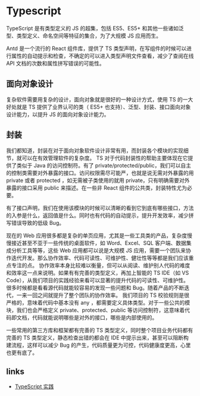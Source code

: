 # Typescript

TypeScript 是有类型定义的 JS 的超集，包括 ES5、ES5+ 和其他一些诸如泛型、类型定义、命名空间等特征的集合，为了大规模 JS 应用而生。

Antd 是一个流行的 React 组件库，提供了 TS 类型声明，在写组件的时候可以进行属性的自动提示和检查，不确定的可以进入类型声明文件查看，减少了查阅在线 API 文档的次数和属性拼写错误的可能性。

## 面向对象设计

复杂软件需要用复杂的设计，面向对象就是很好的一种设计方式，使用 TS 的一大好处就是 TS 提供了业界认可的类（ ES5+ 也支持）、泛型、封装、接口面向对象设计能力，以提升 JS 的面向对象设计能力。

## 封装

我们都知道，封装在对于面向对象软件设计非常有用，而封装各个模块的实现细节，就可以在有效管理软件的复杂度。 TS 对于代码封装性的帮助主要体现在它提供了类似于 Java 的访问控制符。有了 private/protected/public，我们可以自主的控制类需要对外暴露的接口。访问权限需尽可能严，也就是说无需对外暴露的用 private 或者 protected ，如无需被子类使用的就用 private，只有明确需要对外暴露的接口采用 public 来描述。在一些非 React 组件的公共类，封装特性尤为必要。

有了接口声明，我们在使用该模块的时候可以清晰的看到它到底有哪些接口，方法的入参是什么，返回值是什么。同时也有代码的自动提示，提升开发效率，减少拼写错误导致的低级 Bug。

现在的 Web 应用很多都是复杂的单页应用，尤其是一些工具类的产品，复杂度慢慢接近甚至不亚于一些传统的桌面软件，如 Word、Excel、SQL 客户端、数据集成分析工具等等，这些 Web 应用都可以说是大规模 JS 应用，需要一个团队来协作迭代开发。那么协作效率、代码可读性、可维护性、健壮性等等都是我们应该重点专注的点。
协作效率本身比较难以衡量，但可以从阅读、维护别人代码的难度和效率这一点来说明。如果有有完善的类型定义，再加上智能的 TS IDE（如 VS Code），从我们项目的实践经验来看可以显著的提升代码的可读性、可维护性。很多时候都是看看源代码就能较容易的发现一些问题和 Bug。随着产品的不断迭代，一来一回之间就提升了整个团队的协作效率。
我们项目的 TS 校验规则是很严格的，意味着代码中基本没有 any ，都需要定义具体类型。对于一些公共的模块，我们也会严格定义 private、protected、public 等访问控制符，这意味着代码即文档，代码就能说明哪些是对外的接口，哪些是内部使用的。

一些常用的第三方库和框架都有完善的 TS 类型定义，同时整个项目业务代码都有完善的 TS 类型定义，静态检查出错的都会在 IDE 中提示出来，甚至可以阻断构建流程，这样可以减少 Bug 的产生，代码质量更为可控，代码健康度更高，心里也更有底了。

## links

- [TypeScript 实践](https://juejin.im/post/5a9c004a6fb9a028b92c9e91#heading-3)
